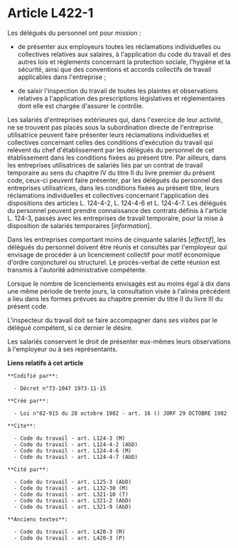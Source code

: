 # Article L422-1

Les délégués du personnel ont pour mission :

- de présenter aux employeurs toutes les réclamations individuelles ou collectives relatives aux salaires, à l'application du
code du travail et des autres lois et règlements concernant la protection sociale, l'hygiène et la sécurité, ainsi que des
conventions et accords collectifs de travail applicables dans l'entreprise ;

- de saisir l'inspection du travail de toutes les plaintes et observations relatives à l'application des prescriptions
législatives et réglementaires dont elle est chargée d'assurer le contrôle.

Les salariés d'entreprises extérieures qui, dans l'exercice de leur activité, ne se trouvent pas placés sous la subordination
directe de l'entreprise utilisatrice peuvent faire présenter leurs réclamations individuelles et collectives concernant
celles des conditions d'exécution du travail qui relèvent du chef d'établissement par les délégués du personnel de cet
établissement dans les conditions fixées au présent titre. Par ailleurs, dans les entreprises utilisatrices de salariés liés
par un contrat de travail temporaire au sens du chapitre IV du titre II du livre premier du présent code, ceux-ci peuvent
faire présenter, par les délégués du personnel des entreprises utilisatrices, dans les conditions fixées au présent titre,
leurs réclamations individuelles et collectives concernant l'application des dispositions des articles L. 124-4-2, L. 124-4-6
et L. 124-4-7. Les délégués du personnel peuvent prendre connaissance des contrats définis à l'article L. 124-3, passés avec
les entreprises de travail temporaire, pour la mise à disposition de salariés temporaires [*information*].

Dans les entreprises comportant moins de cinquante salariés [*effectif*], les délégués du personnel doivent être réunis et
consultés par l'employeur qui envisage de procéder à un licenciement collectif pour motif économique d'ordre conjoncturel ou
structurel. Le procès-verbal de cette réunion est transmis à l'autorité administrative compétente.

Lorsque le nombre de licenciements envisagés est au moins égal à dix dans une même période de trente jours, la consultation
visée à l'alinéa précédent a lieu dans les formes prévues au chapitre premier du titre II du livre III du présent code.

L'inspecteur du travail doit se faire accompagner dans ses visites par le délégué compétent, si ce dernier le désire.

Les salariés conservent le droit de présenter eux-mêmes leurs observations à l'employeur ou à ses représentants.

**Liens relatifs à cet article**

	**Codifié par**:

	  - Décret n°73-1047 1973-11-15

	**Créé par**:

	  - Loi n°82-915 du 28 octobre 1982 - art. 16 () JORF 29 OCTOBRE 1982

	**Cite**:

	  - Code du travail - art. L124-3 (M)
	  - Code du travail - art. L124-4-2 (AbD)
	  - Code du travail - art. L124-4-6 (M)
	  - Code du travail - art. L124-4-7 (AbD)

	**Cité par**:

	  - Code du travail - art. L125-3 (AbD)
	  - Code du travail - art. L132-30 (M)
	  - Code du travail - art. L321-10 (T)
	  - Code du travail - art. L321-2 (AbD)
	  - Code du travail - art. L321-9 (AbD)

	**Anciens textes**:

	  - Code du travail - art. L420-3 (M)
	  - Code du travail - art. L420-3 (P)
